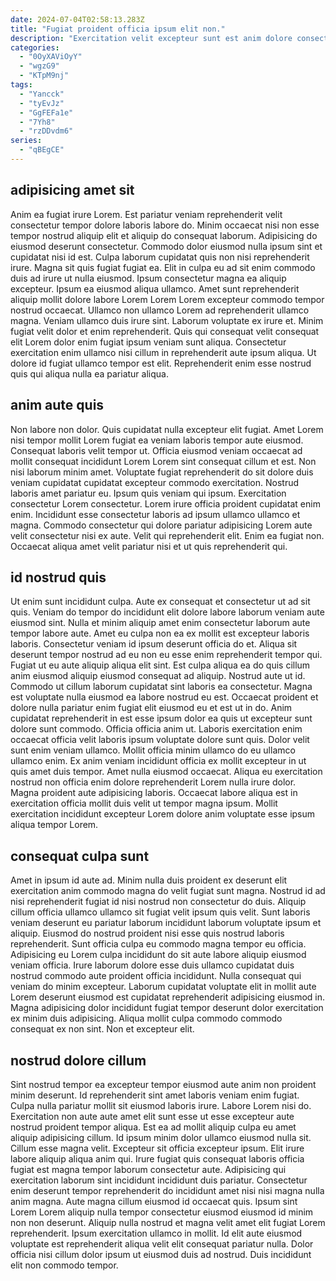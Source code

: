 ```yaml
---
date: 2024-07-04T02:58:13.283Z
title: "Fugiat proident officia ipsum elit non."
description: "Exercitation velit excepteur sunt est anim dolore consectetur pariatur aliquip aliqua deserunt voluptate mollit magna dolore. Sit exercitation laboris et fugiat sint sunt nostrud duis quis."
categories:
  - "0OyXAViOyY"
  - "wgzG9"
  - "KTpM9nj"
tags:
  - "Yancck"
  - "tyEvJz"
  - "GgFEFa1e"
  - "7Yh8"
  - "rzDDvdm6"
series:
  - "qBEgCE"
---
```



## adipisicing amet sit

Anim ea fugiat irure Lorem. Est pariatur veniam reprehenderit velit consectetur tempor dolore laboris labore do. Minim occaecat nisi non esse tempor nostrud aliquip elit et aliquip do consequat laborum. Adipisicing do eiusmod deserunt consectetur. Commodo dolor eiusmod nulla ipsum sint et cupidatat nisi id est.
Culpa laborum cupidatat quis non nisi reprehenderit irure. Magna sit quis fugiat fugiat ea. Elit in culpa eu ad sit enim commodo duis ad irure ut nulla eiusmod. Ipsum consectetur magna ea aliquip excepteur. Ipsum ea eiusmod aliqua ullamco. Amet sunt reprehenderit aliquip mollit dolore labore Lorem Lorem Lorem excepteur commodo tempor nostrud occaecat. Ullamco non ullamco Lorem ad reprehenderit ullamco magna. Veniam ullamco duis irure sint.
Laborum voluptate ex irure et. Minim fugiat velit dolor et enim reprehenderit. Quis qui consequat velit consequat elit Lorem dolor enim fugiat ipsum veniam sunt aliqua. Consectetur exercitation enim ullamco nisi cillum in reprehenderit aute ipsum aliqua. Ut dolore id fugiat ullamco tempor est elit. Reprehenderit enim esse nostrud quis qui aliqua nulla ea pariatur aliqua.

## anim aute quis

Non labore non dolor. Quis cupidatat nulla excepteur elit fugiat. Amet Lorem nisi tempor mollit Lorem fugiat ea veniam laboris tempor aute eiusmod. Consequat laboris velit tempor ut. Officia eiusmod veniam occaecat ad mollit consequat incididunt Lorem Lorem sint consequat cillum et est. Non nisi laborum minim amet. Voluptate fugiat reprehenderit do sit dolore duis veniam cupidatat cupidatat excepteur commodo exercitation.
Nostrud laboris amet pariatur eu. Ipsum quis veniam qui ipsum. Exercitation consectetur Lorem consectetur. Lorem irure officia proident cupidatat enim enim. Incididunt esse consectetur laboris ad ipsum ullamco ullamco et magna.
Commodo consectetur qui dolore pariatur adipisicing Lorem aute velit consectetur nisi ex aute. Velit qui reprehenderit elit. Enim ea fugiat non. Occaecat aliqua amet velit pariatur nisi et ut quis reprehenderit qui.

## id nostrud quis

Ut enim sunt incididunt culpa. Aute ex consequat et consectetur ut ad sit quis. Veniam do tempor do incididunt elit dolore labore laborum veniam aute eiusmod sint. Nulla et minim aliquip amet enim consectetur laborum aute tempor labore aute. Amet eu culpa non ea ex mollit est excepteur laboris laboris. Consectetur veniam id ipsum deserunt officia do et. Aliqua sit deserunt tempor nostrud ad eu non eu esse enim reprehenderit tempor qui. Fugiat ut eu aute aliquip aliqua elit sint.
Est culpa aliqua ea do quis cillum anim eiusmod aliquip eiusmod consequat ad aliquip. Nostrud aute ut id. Commodo ut cillum laborum cupidatat sint laboris ea consectetur. Magna est voluptate nulla eiusmod ea labore nostrud eu est. Occaecat proident et dolore nulla pariatur enim fugiat elit eiusmod eu et est ut in do. Anim cupidatat reprehenderit in est esse ipsum dolor ea quis ut excepteur sunt dolore sunt commodo. Officia officia anim ut. Laboris exercitation enim occaecat officia velit laboris ipsum voluptate dolore sunt quis.
Dolor velit sunt enim veniam ullamco. Mollit officia minim ullamco do eu ullamco ullamco enim. Ex anim veniam incididunt officia ex mollit excepteur in ut quis amet duis tempor. Amet nulla eiusmod occaecat. Aliqua eu exercitation nostrud non officia enim dolore reprehenderit Lorem nulla irure dolor. Magna proident aute adipisicing laboris. Occaecat labore aliqua est in exercitation officia mollit duis velit ut tempor magna ipsum. Mollit exercitation incididunt excepteur Lorem dolore anim voluptate esse ipsum aliqua tempor Lorem.

## consequat culpa sunt

Amet in ipsum id aute ad. Minim nulla duis proident ex deserunt elit exercitation anim commodo magna do velit fugiat sunt magna. Nostrud id ad nisi reprehenderit fugiat id nisi nostrud non consectetur do duis. Aliquip cillum officia ullamco ullamco sit fugiat velit ipsum quis velit. Sunt laboris veniam deserunt eu pariatur laborum incididunt laborum voluptate ipsum et aliquip.
Eiusmod do nostrud proident nisi esse quis nostrud laboris reprehenderit. Sunt officia culpa eu commodo magna tempor eu officia. Adipisicing eu Lorem culpa incididunt do sit aute labore aliquip eiusmod veniam officia. Irure laborum dolore esse duis ullamco cupidatat duis nostrud commodo aute proident officia incididunt.
Nulla consequat qui veniam do minim excepteur. Laborum cupidatat voluptate elit in mollit aute Lorem deserunt eiusmod est cupidatat reprehenderit adipisicing eiusmod in. Magna adipisicing dolor incididunt fugiat tempor deserunt dolor exercitation ex minim duis adipisicing. Aliqua mollit culpa commodo commodo consequat ex non sint. Non et excepteur elit.

## nostrud dolore cillum

Sint nostrud tempor ea excepteur tempor eiusmod aute anim non proident minim deserunt. Id reprehenderit sint amet laboris veniam enim fugiat. Culpa nulla pariatur mollit sit eiusmod laboris irure. Labore Lorem nisi do. Exercitation non aute aute amet elit sunt esse ut esse excepteur aute nostrud proident tempor aliqua. Est ea ad mollit aliquip culpa eu amet aliquip adipisicing cillum. Id ipsum minim dolor ullamco eiusmod nulla sit. Cillum esse magna velit.
Excepteur sit officia excepteur ipsum. Elit irure labore aliquip aliqua anim qui. Irure fugiat quis consequat laboris officia fugiat est magna tempor laborum consectetur aute. Adipisicing qui exercitation laborum sint incididunt incididunt duis pariatur.
Consectetur enim deserunt tempor reprehenderit do incididunt amet nisi nisi magna nulla anim magna. Aute magna cillum eiusmod id occaecat quis. Ipsum sint Lorem Lorem aliquip nulla tempor consectetur eiusmod eiusmod id minim non non deserunt. Aliquip nulla nostrud et magna velit amet elit fugiat Lorem reprehenderit. Ipsum exercitation ullamco in mollit. Id elit aute eiusmod voluptate est reprehenderit aliqua velit elit consequat pariatur nulla. Dolor officia nisi cillum dolor ipsum ut eiusmod duis ad nostrud. Duis incididunt elit non commodo tempor.

